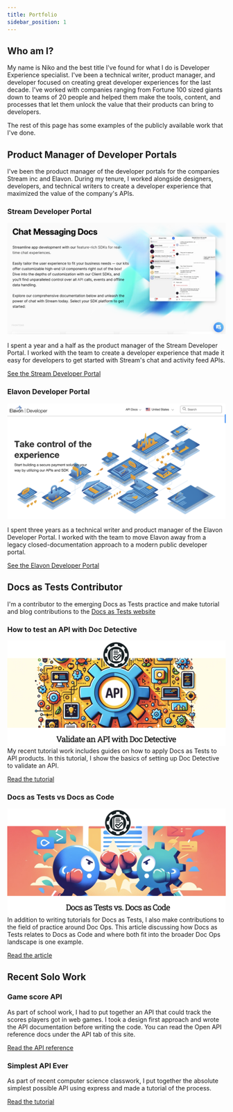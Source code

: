 ```yaml
---
title: Portfolio
sidebar_position: 1
---
```

## Who am I?
My name is Niko and the best title I've found for what I do is Developer Experience specialist. I've been a technical writer, product manager, and developer focused on creating great developer experiences for the last decade. I've worked with companies ranging from Fortune 100 sized giants down to teams of 20 people and helped them make the tools, content, and processes that let them unlock the value that their products can bring to developers.

The rest of this page has some examples of the publicly available work that I've done.

## Product Manager of Developer Portals
I've been the product manager of the developer portals for the companies Stream inc and Elavon. During my tenure, I worked alongside designers, developers, and technical writers to create a developer experience that maximized the value of the company's APIs.

### Stream Developer Portal

![Alt text](stream-developer-portal.png)

I spent a year and a half as the product manager of the Stream Developer Portal. I worked with the team to create a developer experience that made it easy for developers to get started with Stream's chat and activity feed APIs.

[See the Stream Developer Portal](https://getstream.io/chat/docs/)

### Elavon Developer Portal
![Alt text](elavon-developer-portal.png)

I spent three years as a technical writer and product manager of the Elavon Developer Portal. I worked with the team to move Elavon away from a legacy closed-documentation approach to a modern public developer portal.

[See the Elavon Developer Portal](https://developer.elavon.com/)

## Docs as Tests Contributor
I'm a contributor to the emerging Docs as Tests practice and make tutorial and blog contributions to the [Docs as Tests website](https://www.docsastests.com/)

### How to test an API with Doc Detective
![Alt text](validateanapi.png)
My recent tutorial work includes guides on how to apply Docs as Tests to API products. In this tutorial, I show the basics of setting up Doc Detective to validate an API.

[Read the tutorial](https://www.docsastests.com/validate-api-with-doc-detective)

### Docs as Tests vs Docs as Code
![Alt text](docs-as-tests-docs-as-code.png)
In addition to writing tutorials for Docs as Tests, I also make contributions to the field of practice around Doc Ops. This article discussing how Docs as Tests relates to Docs as Code and where both fit into the broader Doc Ops landscape is one example. 

[Read the article](https://www.docsastests.com/docs-as-tests-vs-docs-as-code)

## Recent Solo Work

### Game score API
As part of school work, I had to put together an API that could track the scores players got in web games. I took a design first approach and wrote the API documentation before writing the code. You can read the Open API reference docs under the API tab of this site.

[Read the API reference](/api-reference)

### Simplest API Ever
As part of recent computer science classwork, I put together the absolute simplest possible API using express and made a tutorial of the process.

[Read the tutorial](/docs/simplest-api)